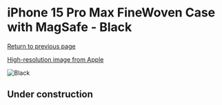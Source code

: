 # iPhone 15 Pro Max FineWoven Case with MagSafe - Black

[Return to previous page](/iphone_15)

[High-resolution image from Apple](https://store.storeimages.cdn-apple.com/8756/as-images.apple.com/is/MT4V3?wid=4500&hei=4500&fmt=png)

<div style="width: 500px"><img src="/everyphone/MT4V3.png" alt="Black"></div>

## Under construction
